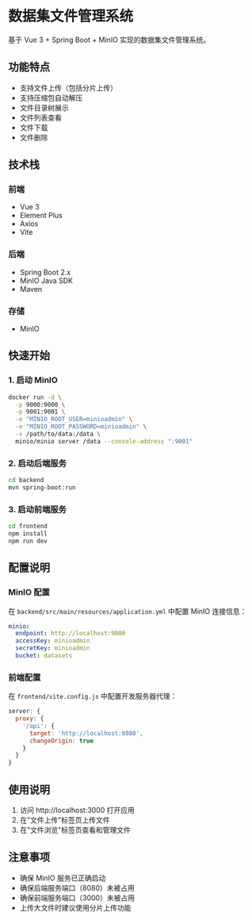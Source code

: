 # 数据集文件管理系统

基于 Vue 3 + Spring Boot + MinIO 实现的数据集文件管理系统。

## 功能特点

- 支持文件上传（包括分片上传）
- 支持压缩包自动解压
- 文件目录树展示
- 文件列表查看
- 文件下载
- 文件删除

## 技术栈

### 前端
- Vue 3
- Element Plus
- Axios
- Vite

### 后端
- Spring Boot 2.x
- MinIO Java SDK
- Maven

### 存储
- MinIO

## 快速开始

### 1. 启动 MinIO

```bash
docker run -d \
  -p 9000:9000 \
  -p 9001:9001 \
  -e "MINIO_ROOT_USER=minioadmin" \
  -e "MINIO_ROOT_PASSWORD=minioadmin" \
  -v /path/to/data:/data \
  minio/minio server /data --console-address ":9001"
```

### 2. 启动后端服务

```bash
cd backend
mvn spring-boot:run
```

### 3. 启动前端服务

```bash
cd frontend
npm install
npm run dev
```

## 配置说明

### MinIO 配置

在 `backend/src/main/resources/application.yml` 中配置 MinIO 连接信息：

```yaml
minio:
  endpoint: http://localhost:9000
  accessKey: minioadmin
  secretKey: minioadmin
  bucket: datasets
```

### 前端配置

在 `frontend/vite.config.js` 中配置开发服务器代理：

```javascript
server: {
  proxy: {
    '/api': {
      target: 'http://localhost:8080',
      changeOrigin: true
    }
  }
}
```

## 使用说明

1. 访问 http://localhost:3000 打开应用
2. 在"文件上传"标签页上传文件
3. 在"文件浏览"标签页查看和管理文件

## 注意事项

- 确保 MinIO 服务已正确启动
- 确保后端服务端口（8080）未被占用
- 确保前端服务端口（3000）未被占用
- 上传大文件时建议使用分片上传功能 